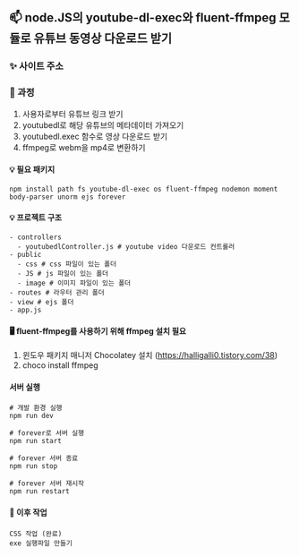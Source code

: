 ## 📫 node.JS의 youtube-dl-exec와 fluent-ffmpeg 모듈로 유튜브 동영상 다운로드 받기

### ✨ 사이트 주소

### 📌 과정
1. 사용자로부터 유튜브 링크 받기
2. youtubedl로 해당 유튜브의 메타데이터 가져오기
3. youtubedl.exec 함수로 영상 다운로드 받기
4. ffmpeg로 webm을 mp4로 변환하기

#### 💡 필요 패키지
```
npm install path fs youtube-dl-exec os fluent-ffmpeg nodemon moment body-parser unorm ejs forever 
```
#### 💡 프로젝트 구조
```
- controllers
  - youtubedlController.js # youtube video 다운로드 컨트롤러
- public
  - css # css 파일이 있는 폴더
  - JS # js 파일이 있는 폴더
  - image # 이미지 파일이 있는 폴더
- routes # 라우터 관리 폴더
- view # ejs 폴더
- app.js
```

#### 🖥 fluent-ffmpeg를 사용하기 위해 ffmpeg 설치 필요
1. 윈도우 패키지 매니저 Chocolatey 설치 (https://halligalli0.tistory.com/38)
2. choco install ffmpeg

#### 서버 실행
```
# 개발 환경 실행
npm run dev

# forever로 서버 실행
npm run start

# forever 서버 종료
npm run stop

# forever 서버 재시작
npm run restart

```

#### 💬 이후 작업
```
CSS 작업 (완료)
exe 실행파일 만들기
```
